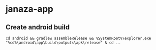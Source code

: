 # janaza-app


## Create android build

```
cd android && gradlew assembleRelease && %SystemRoot%\explorer.exe "%cd%\android\app\build\outputs\apk\release" & cd ..
```